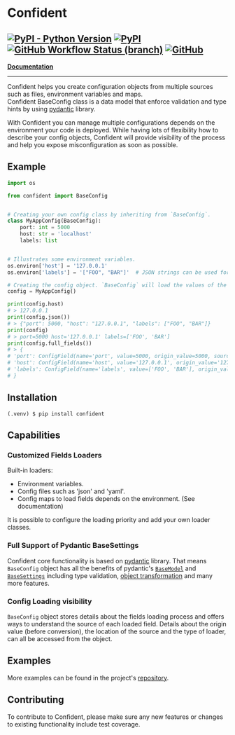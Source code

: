 # Confident
[![PyPI - Python Version](https://img.shields.io/pypi/pyversions/confident?style=plastic)](https://github.com/limonyellow/confident)
[![PyPI](https://img.shields.io/pypi/v/confident?style=plastic&color=%2334D058)](https://pypi.org/project/confident/)
[![GitHub Workflow Status (branch)](https://img.shields.io/github/workflow/status/limonyellow/confident/Python%20package/main?style=plastic)](https://github.com/limonyellow/confident/actions)
[![GitHub](https://img.shields.io/github/license/limonyellow/confident?style=plastic)](https://github.com/limonyellow/confident)
---

[**Documentation**](https://limonyellow.github.io/confident/)

---

Confident helps you create configuration objects from multiple sources such as files, environment variables and maps.  
Confident BaseConfig class is a data model that enforce validation and type hints by using [pydantic](https://pydantic-docs.helpmanual.io/) library.

With Confident you can manage multiple configurations depends on the environment your code is deployed.
While having lots of flexibility how to describe your config objects, Confident will provide visibility of the process 
and help you expose misconfiguration as soon as possible.


## Example

```python
import os

from confident import BaseConfig


# Creating your own config class by inheriting from `BaseConfig`.
class MyAppConfig(BaseConfig):
    port: int = 5000
    host: str = 'localhost'
    labels: list


# Illustrates some environment variables.
os.environ['host'] = '127.0.0.1'
os.environ['labels'] = '["FOO", "BAR"]'  # JSON strings can be used for more types.

# Creating the config object. `BaseConfig` will load the values of the properties.
config = MyAppConfig()

print(config.host)
# > 127.0.0.1
print(config.json())
# > {"port": 5000, "host": "127.0.0.1", "labels": ["FOO", "BAR"]}
print(config)
# > port=5000 host='127.0.0.1' labels=['FOO', 'BAR']
print(config.full_fields())
# > {
# 'port': ConfigField(name='port', value=5000, origin_value=5000, source_name='MyAppConfig', source_type='class_default', source_location=PosixPath('~/confident/readme_example.py')),
# 'host': ConfigField(name='host', value='127.0.0.1', origin_value='127.0.0.1', source_name='host', source_type='env_var', source_location='host'),
# 'labels': ConfigField(name='labels', value=['FOO', 'BAR'], origin_value='["FOO", "BAR"]', source_name='labels', source_type='env_var', source_location='labels')
# }

```

## Installation
```shell
(.venv) $ pip install confident
```

## Capabilities
### Customized Fields Loaders
Built-in loaders:  
- Environment variables.  
- Config files such as 'json' and 'yaml'.  
- Config maps to load fields depends on the environment. (See documentation)  

It is possible to configure the loading priority and add your own loader classes.

### Full Support of Pydantic BaseSettings
Confident core functionality is based on [pydantic](https://pydantic-docs.helpmanual.io/) library. 
That means `BaseConfig` object has all the benefits of pydantic's [`BaseModel`](https://pydantic-docs.helpmanual.io/usage/models/) 
and [`BaseSettings`](https://pydantic-docs.helpmanual.io/usage/settings/)
including type validation, [object transformation](https://pydantic-docs.helpmanual.io/usage/exporting_models/) and many more features.

### Config Loading visibility
`BaseConfig` object stores details about the fields loading process and offers ways to understand the source of each loaded field.
Details about the origin value (before conversion), the location of the source and the type of loader, can all be accessed from the object. 

## Examples
More examples can be found in the project's [repository](https://github.com/limonyellow/confident).

## Contributing
To contribute to Confident, please make sure any new features or changes to existing functionality include test coverage.
